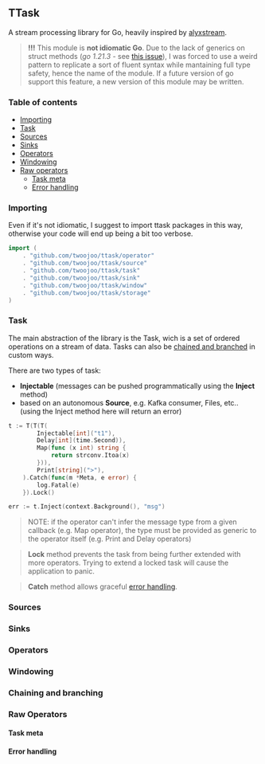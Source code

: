 ## TTask

A stream processing library for Go, heavily inspired by [alyxstream](https://github.com/smartpricing/alyxstream).

> **!!!** This module is **not idiomatic Go**. Due to the lack of generics on struct methods (*go 1.21.3* - see [this issue](https://github.com/golang/go/issues/49085)), I was forced to use a weird pattern to replicate a sort of fluent syntax while mantaining full type safety, hence the name of the module. If a future version of go support this feature, a new version of this module may be written.

### Table of contents

- [Importing](#importing)
- [Task](#task)
- [Sources](#sources)
- [Sinks](#sinks)
- [Operators](#operators)
- [Windowing](#windowing)
- [Raw operators](#raw-operators)
	- [Task meta](#task-meta)
	- [Error handling](#error-handling)

### Importing

Even if it's not idiomatic, I suggest to import ttask packages in this way, otherwise your code will end up being a bit too verbose.

```go
import (
	. "github.com/twoojoo/ttask/operator"
	. "github.com/twoojoo/ttask/source"
	. "github.com/twoojoo/ttask/task"
	. "github.com/twoojoo/ttask/sink"
	. "github.com/twoojoo/ttask/window"
	. "github.com/twoojoo/ttask/storage"
)
```

### Task

The main abstraction of the library is the Task, wich is a set of ordered operations on a stream of data. Tasks can also be [chained and branched](#chaining-and-branching) in custom ways. 

There are two types of task:

- **Injectable** (messages can be pushed programmatically using the **Inject** method)
- based on an autonomous **Source**, e.g. Kafka consumer, Files, etc.. (using the Inject method here will return an error)

```go
t := T(T(T(
		Injectable[int]("t1"),
		Delay[int](time.Second)),
		Map(func (x int) string {
			return strconv.Itoa(x)
		})),
		Print[string](">"),
	).Catch(func(m *Meta, e error) {
		log.Fatal(e)
	}).Lock()

err := t.Inject(context.Background(), "msg")
```

> NOTE: if the operator can't infer the message type from a given callback (e.g. Map operator), the type must be provided as generic to the operator itself (e.g. Print and Delay operators) 

> **Lock** method prevents the task from being further extended with more operators. Trying to extend a locked task will cause the application to panic.

> **Catch** method allows graceful [error handling](#error-handling).

### Sources

### Sinks

### Operators

### Windowing

### Chaining and branching

### Raw Operators

#### Task meta

#### Error handling

